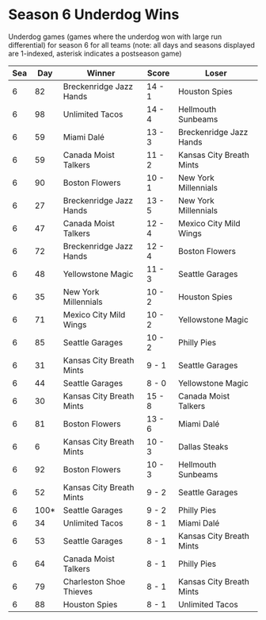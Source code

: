 # Season 6 Underdog Wins



Underdog games (games where the underdog won with large run differential) for season 6 for all teams (note: all days and seasons displayed are 1-indexed, asterisk indicates a postseason game)


| Sea | Day | Winner | Score | Loser | 
| ------ |------ |------ |------ |------ |
| 6 | 82 | Breckenridge Jazz Hands | 14 - 1 | Houston Spies | 
| 6 | 98 | Unlimited Tacos | 14 - 4 | Hellmouth Sunbeams | 
| 6 | 59 | Miami Dalé | 13 - 3 | Breckenridge Jazz Hands | 
| 6 | 59 | Canada Moist Talkers | 11 - 2 | Kansas City Breath Mints | 
| 6 | 90 | Boston Flowers | 10 - 1 | New York Millennials | 
| 6 | 27 | Breckenridge Jazz Hands | 13 - 5 | New York Millennials | 
| 6 | 47 | Canada Moist Talkers | 12 - 4 | Mexico City Mild Wings | 
| 6 | 72 | Breckenridge Jazz Hands | 12 - 4 | Boston Flowers | 
| 6 | 48 | Yellowstone Magic | 11 - 3 | Seattle Garages | 
| 6 | 35 | New York Millennials | 10 - 2 | Houston Spies | 
| 6 | 71 | Mexico City Mild Wings | 10 - 2 | Yellowstone Magic | 
| 6 | 85 | Seattle Garages | 10 - 2 | Philly Pies | 
| 6 | 31 | Kansas City Breath Mints | 9 - 1 | Seattle Garages | 
| 6 | 44 | Seattle Garages | 8 - 0 | Yellowstone Magic | 
| 6 | 30 | Kansas City Breath Mints | 15 - 8 | Canada Moist Talkers | 
| 6 | 81 | Boston Flowers | 13 - 6 | Miami Dalé | 
| 6 | 6 | Kansas City Breath Mints | 10 - 3 | Dallas Steaks | 
| 6 | 92 | Boston Flowers | 10 - 3 | Hellmouth Sunbeams | 
| 6 | 52 | Kansas City Breath Mints | 9 - 2 | Seattle Garages | 
| 6 | 100* | Seattle Garages | 9 - 2 | Philly Pies | 
| 6 | 34 | Unlimited Tacos | 8 - 1 | Miami Dalé | 
| 6 | 53 | Seattle Garages | 8 - 1 | Kansas City Breath Mints | 
| 6 | 64 | Canada Moist Talkers | 8 - 1 | Philly Pies | 
| 6 | 79 | Charleston Shoe Thieves | 8 - 1 | Kansas City Breath Mints | 
| 6 | 88 | Houston Spies | 8 - 1 | Unlimited Tacos | 


